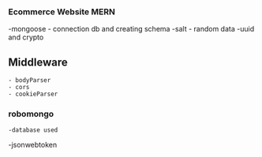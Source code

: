 ### Ecommerce Website MERN 
-mongoose - connection db and creating schema
-salt - random data
-uuid and crypto

## Middleware
    - bodyParser
    - cors
    - cookieParser

### robomongo
    -database used

-jsonwebtoken
